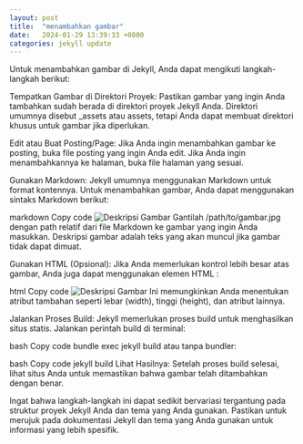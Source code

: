 ```yaml
---
layout: post
title:  "menambahkan gambar"
date:   2024-01-29 13:39:33 +0800
categories: jekyll update
---
```

Untuk menambahkan gambar di Jekyll, Anda dapat mengikuti langkah-langkah berikut:

Tempatkan Gambar di Direktori Proyek:
Pastikan gambar yang ingin Anda tambahkan sudah berada di direktori proyek Jekyll Anda. Direktori umumnya disebut _assets atau assets, tetapi Anda dapat membuat direktori khusus untuk gambar jika diperlukan.

Edit atau Buat Posting/Page:
Jika Anda ingin menambahkan gambar ke posting, buka file posting yang ingin Anda edit. Jika Anda ingin menambahkannya ke halaman, buka file halaman yang sesuai.

Gunakan Markdown:
Jekyll umumnya menggunakan Markdown untuk format kontennya. Untuk menambahkan gambar, Anda dapat menggunakan sintaks Markdown berikut:

markdown
Copy code
![Deskripsi Gambar](/path/to/gambar.jpg)
Gantilah /path/to/gambar.jpg dengan path relatif dari file Markdown ke gambar yang ingin Anda masukkan. Deskripsi gambar adalah teks yang akan muncul jika gambar tidak dapat dimuat.

Gunakan HTML (Opsional):
Jika Anda memerlukan kontrol lebih besar atas gambar, Anda juga dapat menggunakan elemen HTML <img>:

html
Copy code
<img src="/path/to/gambar.jpg" alt="Deskripsi Gambar">
Ini memungkinkan Anda menentukan atribut tambahan seperti lebar (width), tinggi (height), dan atribut lainnya.

Jalankan Proses Build:
Jekyll memerlukan proses build untuk menghasilkan situs statis. Jalankan perintah build di terminal:

bash
Copy code
bundle exec jekyll build
atau tanpa bundler:

bash
Copy code
jekyll build
Lihat Hasilnya:
Setelah proses build selesai, lihat situs Anda untuk memastikan bahwa gambar telah ditambahkan dengan benar.

Ingat bahwa langkah-langkah ini dapat sedikit bervariasi tergantung pada struktur proyek Jekyll Anda dan tema yang Anda gunakan. Pastikan untuk merujuk pada dokumentasi Jekyll dan tema yang Anda gunakan untuk informasi yang lebih spesifik.






